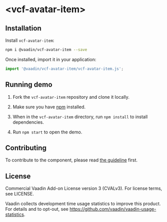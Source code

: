 # &lt;vcf-avatar-item&gt;

## Installation

Install `vcf-avatar-item`:

```sh
npm i @vaadin/vcf-avatar-item --save
```

Once installed, import it in your application:

```js
import '@vaadin/vcf-avatar-item/vcf-avatar-item.js';
```

## Running demo

1. Fork the `vcf-avatar-item` repository and clone it locally.

1. Make sure you have [npm](https://www.npmjs.com/) installed.

1. When in the `vcf-avatar-item` directory, run `npm install` to install dependencies.

1. Run `npm start` to open the demo.

## Contributing

  To contribute to the component, please read [the guideline](https://github.com/vaadin/vaadin-core/blob/master/CONTRIBUTING.md) first.

## License

Commercial Vaadin Add-on License version 3 (CVALv3). For license terms, see LICENSE.

Vaadin collects development time usage statistics to improve this product. For details and to opt-out, see https://github.com/vaadin/vaadin-usage-statistics.
